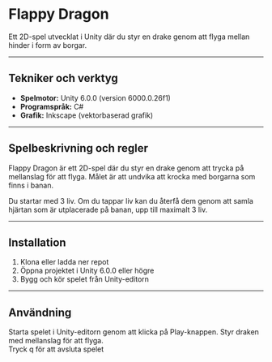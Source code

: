 # Flappy Dragon

Ett 2D-spel utvecklat i Unity där du styr en drake genom att flyga mellan hinder i form av borgar.

---

## Tekniker och verktyg

* **Spelmotor:** Unity 6.0.0 (version 6000.0.26f1)  
* **Programspråk:** C#  
* **Grafik:** Inkscape (vektorbaserad grafik)  

---

## Spelbeskrivning och regler

Flappy Dragon är ett 2D-spel där du styr en drake genom att trycka på mellanslag för att flyga. Målet är att undvika att krocka med borgarna som finns i banan.  

Du startar med 3 liv. Om du tappar liv kan du återfå dem genom att samla hjärtan som är utplacerade på banan, upp till maximalt 3 liv.  

---

## Installation

1. Klona eller ladda ner repot  
2. Öppna projektet i Unity 6.0.0 eller högre  
3. Bygg och kör spelet från Unity-editorn 

---

## Användning

Starta spelet i Unity-editorn genom att klicka på Play-knappen. Styr draken med mellanslag för att flyga.  
Tryck q för att avsluta spelet

